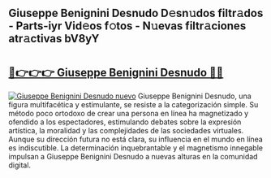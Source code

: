 ## Giuseppe Benignini Desnudo D𝚎sn𝚞dos filtr𝚊dos - Parts-iyr Vid𝚎os f𝚘tos - N𝚞evas filtr𝚊ciones atr𝚊ctivas bV8yY

# <h2><a href="http://mb665ty.tromn.icu/?c=Giuseppe+Benignini+Desnudo">🔗👉👉👉 Giuseppe Benignini Desnudo 🔗🔗</a></h2>

[![Giuseppe Benignini Desnudo nuevo](https://i.imgur.com/pEAQMta.gif)](http://mb665ty.tromn.icu/?c=Giuseppe+Benignini+Desnudo)
Giuseppe Benignini Desnudo, una figura multifacética y estimulante, se resiste a la categorización simple. Su método poco ortodoxo de crear una persona en línea ha magnetizado y ofendido a los espectadores, estimulando debates sobre la expresión artística, la moralidad y las complejidades de las sociedades virtuales. Aunque su dirección futura no está clara, su influencia en el mundo en línea es indiscutible. La determinación inquebrantable y el magnetismo innegable impulsan a Giuseppe Benignini Desnudo a nuevas alturas en la comunidad digital.
